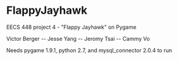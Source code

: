 # FlappyJayhawk
EECS 448 project 4 - "Flappy Jayhawk" on Pygame


Victor Berger -- Jesse Yang -- Jeromy Tsai -- Cammy Vo

Needs pygame 1.9.1, python 2.7, and mysql_connector 2.0.4 to run
